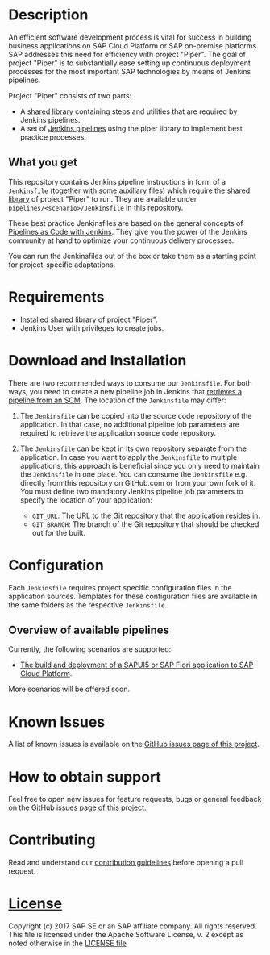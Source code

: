 # Description

An efficient software development process is vital for success in building business applications on SAP Cloud Platform or SAP on-premise platforms.
SAP addresses this need for efficiency with project "Piper". The goal of project "Piper" is to substantially ease setting up continuous deployment processes for the most important SAP technologies by means of Jenkins pipelines.

Project "Piper" consists of two parts:

 * A [shared library][piper-library] containing steps and utilities that are required by Jenkins pipelines.
 * A set of [Jenkins pipelines][piper-pipelines] using the piper library to implement best practice processes.

## What you get

This repository contains Jenkins pipeline instructions in form of a `Jenkinsfile` (together with some auxiliary files) which require the [shared library][piper-library] of project "Piper" to run. They are available under `pipelines/<scenario>/Jenkinsfile` in this repository.

These best practice Jenkinsfiles are based on the general concepts of [Pipelines as Code with Jenkins][jenkins-doc-pipelines]. They give you the power of the Jenkins community at hand to optimize your continuous delivery processes.

You can run the Jenkinsfiles out of the box or take them as a starting point for project-specific adaptations.

# Requirements

* [Installed shared library][piper-library-installation] of project "Piper".
* Jenkins User with privileges to create jobs.

# Download and Installation

There are two recommended ways to consume our `Jenkinsfile`. For both ways, you need to create a new pipeline job in Jenkins that [retrieves a pipeline from an SCM][jenkins-doc-pipelineFromSCM].
The location of the `Jenkinsfile` may differ:

1. The `Jenkinsfile` can be copied into the source code repository of the application. In that case, no additional pipeline job parameters are required to retrieve the application source code repository.

2. The `Jenkinsfile` can be kept in its own repository separate from the application. In case you want to apply the `Jenkinsfile` to multiple applications, this approach is beneficial since you only need to maintain the `Jenkinsfile` in one place. You can consume the `Jenkinsfile` e.g. directly from this repository on GitHub.com or from your own fork of it. You must define two mandatory Jenkins pipeline job parameters to specify the location of your application:

    * `GIT_URL`: The URL to the Git repository that the application resides in.
    * `GIT_BRANCH`: The branch of the Git repository that should be checked out for the built.

# Configuration

Each `Jenkinsfile` requires project specific configuration files in the application sources. Templates for these configuration files are available in the same folders as the respective `Jenkinsfile`.

## Overview of available pipelines

Currently, the following scenarios are supported:

* [The build and deployment of a SAPUI5 or SAP Fiori application to SAP Cloud Platform][piper-pipelines-fiori-doc].

More scenarios will be offered soon. 

# Known Issues

A list of known issues is available on the [GitHub issues page of this
project][piper-pipelines-issues].

# How to obtain support

Feel free to open new issues for feature requests, bugs or general feedback on
the [GitHub issues page of this project][piper-pipelines-issues].

# Contributing

Read and understand our [contribution guidelines][piper-pipelines-contribution]
before opening a pull request.

# [License][piper-pipelines-license]

Copyright (c) 2017 SAP SE or an SAP affiliate company. All rights reserved.
This file is licensed under the Apache Software License, v. 2 except as noted otherwise in the [LICENSE file][piper-pipelines-license]

[piper-library]: https://github.com/SAP/jenkins-library
[piper-pipelines]: https://github.com/SAP/jenkins-pipelines
[piper-pipelines-issues]: https://github.com/SAP/jenkins-pipelines/issues
[piper-library-installation]: https://github.com/SAP/jenkins-library/blob/master/README.md#download-and-installation
[piper-pipelines-fiori]: https://github.com/SAP/jenkins-pipelines/blob/master/pipelines/ui5-sap-cp/Jenkinsfile
[piper-pipelines-fiori-doc]: https://github.com/SAP/jenkins-pipelines/blob/master/pipelines/ui5-sap-cp/README.md
[piper-pipelines-license]: ./LICENSE
[piper-pipelines-contribution]: .//CONTRIBUTING.md
[jenkins-doc-pipelines]: https://jenkins.io/solutions/pipeline
[jenkins-doc-libraries]: https://jenkins.io/doc/book/pipeline/shared-libraries
[jenkins-doc-steps]: https://jenkins.io/doc/pipeline/steps
[jenkins-doc-pipelineFromSCM]: https://jenkins.io/doc/book/pipeline/getting-started/#defining-a-pipeline-in-scm
[jenkins-plugin-sharedlibs]: https://wiki.jenkins-ci.org/display/JENKINS/Pipeline+Shared+Groovy+Libraries+Plugin
